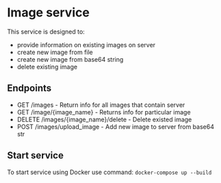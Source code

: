 # Image service

This service is designed to:
- provide information on existing images on server
- create new image from file
- create new image from base64 string
- delete existing image

## Endpoints
- GET /images - Return info for all images that contain server
- GET /image/{image_name} - Returns info for particular image
- DELETE /images/{image_name}/delete - Delete existed image
- POST /images/upload_image - Add new image to server from base64 str

## Start service
To start service using Docker use command:
`docker-compose up --build`
